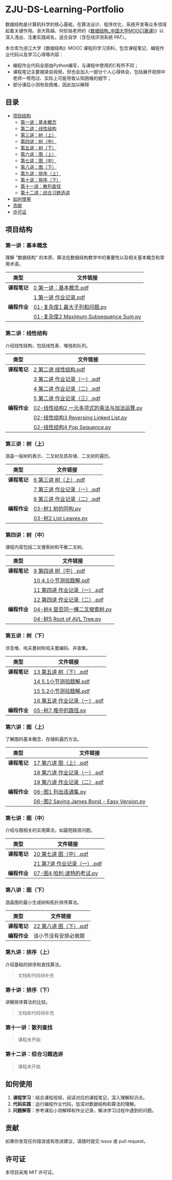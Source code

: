 # ZJU-DS-Learning-Portfolio

数据结构是计算机科学的核心基础，在算法设计、程序优化、系统开发等众多领域起着关键作用。浙大陈越、何钦铭老师的《[数据结构_中国大学MOOC(慕课)](https://www.icourse163.org/learn/ZJU-93001?tid=1473969448#/learn/announce)》以深入浅出、注重实践闻名，适合自学（含在线评测系统 PAT）。

本仓库为浙江大学《数据结构》MOOC 课程的学习资料，包含课程笔记、编程作业代码以及学习心得等内容：

- 编程作业代码全部由Python编写，与课程中使用的C有所不同；
- 课程笔记主要摘录自视频，但也会加入一部分个人心得体会，包括展开视频中老师一带而过、实际上可能导致认知困难的细节；
- 部分课后小测有些困难，因此加以解释

## 目录

- [项目结构](#项目结构)
  - [第一讲：基本概念](#第一讲基本概念)
  - [第二讲：线性结构](#第二讲线性结构)
  - [第三讲：树（上）](#第三讲树上)
  - [第四讲：树（中）](#第四讲树中)
  - [第五讲：树（下）](#第五讲树下)
  - [第六讲：图（上）](#第六讲图上)
  - [第七讲：图（中）](#第七讲图中)
  - [第八讲：图（下）](#第八讲图下)
  - [第九讲：排序（上）](#第九讲排序上)
  - [第十讲：排序（下）](#第十讲排序下)
  - [第十一讲：散列查找](#第十一讲散列查找)
  - [第十二讲：综合习题选讲](#第十二讲综合习题选讲)
- [如何使用](#如何使用)
- [贡献](#贡献)
- [许可证](#许可证)

## 项目结构

### 第一讲：基本概念

理解 "数据结构" 的本质、算法在数据结构教学中的重要性以及相关基本概念和常用术语。

| 类型 | 文件链接 |
| --- | --- |
| **课程笔记** | [0 第一讲：基本概念.pdf](课程笔记+代码解释+部分课后小测解释/0%20第一讲：基本概念.pdf) |
| | [1 第一讲 作业记录.pdf](课程笔记+代码解释+部分课后小测解释/1%20第一讲%20作业记录.pdf) |
| **编程作业** | [01-复杂度1 最大子列和问题.py](编程作业/01-复杂度1%20最大子列和问题.py) |
| | [01-复杂度2 Maximum Subsequence Sum.py](编程作业/01-复杂度2%20Maximum%20Subsequence%20Sum.py) |

### 第二讲：线性结构

介绍线性结构，包括线性表、堆栈和队列。

| 类型 | 文件链接 |
| --- | --- |
| **课程笔记** | [2 第二讲 线性结构.pdf](课程笔记+代码解释+部分课后小测解释/2%20第二讲%20线性结构.pdf) |
| | [3 第二讲 作业记录（一）.pdf](课程笔记+代码解释+部分课后小测解释/3%20第二讲%20作业记录（一）.pdf) |
| | [4 第二讲 作业记录（二）.pdf](课程笔记+代码解释+部分课后小测解释/4%20第二讲%20作业记录（二）.pdf) |
| | [5 第二讲 作业记录（三）.pdf](课程笔记+代码解释+部分课后小测解释/5%20第二讲%20作业记录（三）.pdf) |
| **编程作业** | [02-线性结构2 一元多项式的乘法与加法运算.py](编程作业/02-线性结构2%20一元多项式的乘法与加法运算.py) |
| | [02-线性结构3 Reversing Linked List.py](编程作业/02-线性结构3%20Reversing%20Linked%20List.py) |
| | [02-线性结构4 Pop Sequence.py](编程作业/02-线性结构4%20Pop%20Sequence.py) |

### 第三讲：树（上）

涵盖一般树的表示、二叉树及其存储、二叉树的遍历。

| 类型 | 文件链接 |
| --- | --- |
| **课程笔记** | [6 第三讲 树（上）.pdf](课程笔记+代码解释+部分课后小测解释/6%20第三讲%20树（上）.pdf) |
| | [7 第三讲 作业记录（一）.pdf](课程笔记+代码解释+部分课后小测解释/7%20第三讲%20作业记录（一）.pdf) |
| | [8 第三讲 作业记录（二）.pdf](课程笔记+代码解释+部分课后小测解释/8%20第三讲%20作业记录（二）.pdf) |
| **编程作业** | [03-树1 树的同构.py](编程作业/03-树1%20树的同构.py) |
| | [03-树2 List Leaves.py](编程作业/03-树2%20List%20Leaves.py) |

### 第四讲：树（中）

课程内容包括二叉搜索树和平衡二叉树。

| 类型 | 文件链接 |
| --- | --- |
| **课程笔记** | [9 第四讲 树（中）.pdf](课程笔记+代码解释+部分课后小测解释/9%20第四讲%20树（中）.pdf) |
| | [10 4.1小节测验题解.pdf](课程笔记+代码解释+部分课后小测解释/10%204.1小节测验题解.pdf) |
| | [11 第四讲 作业记录（一）.pdf](课程笔记+代码解释+部分课后小测解释/11%20第四讲%20作业记录（一）.pdf) |
| | [12 第四讲 作业记录（二）.pdf](课程笔记+代码解释+部分课后小测解释/12%20第四讲%20作业记录（二）.pdf) |
| **编程作业** | [04-树4 是否同一棵二叉搜索树.py](编程作业/04-树4%20是否同一棵二叉搜索树.py) |
| | [04-树5 Root of AVL Tree.py](编程作业/04-树5%20Root%20of%20AVL%20Tree.py) |

### 第五讲：树（下）

涉及堆、哈夫曼树和哈夫曼编码、并查集。

| 类型 | 文件链接 |
| --- | --- |
| **课程笔记** | [13 第五讲 树（下）.pdf](课程笔记+代码解释+部分课后小测解释/13%20第五讲%20树（下）.pdf) |
| | [14 5.1小节测验题解.pdf](课程笔记+代码解释+部分课后小测解释/14%205.1小节测验题解.pdf) |
| | [15 5.2小节测验题解.pdf](课程笔记+代码解释+部分课后小测解释/15%205.2小节测验题解.pdf) |
| | [16 第五讲 作业记录（一）.pdf](课程笔记+代码解释+部分课后小测解释/16%20第五讲%20作业记录（一）.pdf) |
| **编程作业** | [05-树7 堆中的路径.py](编程作业/05-树7%20堆中的路径.py) |

### 第六讲：图（上）

了解图的基本概念、存储和遍历方法。

| 类型 | 文件链接 |
| --- | --- |
| **课程笔记** | [17 第六讲 图（上）.pdf](课程笔记+代码解释+部分课后小测解释/17%20第六讲%20图（上）.pdf) |
| | [18 第六讲 作业记录（一）.pdf](课程笔记+代码解释+部分课后小测解释/18%20第六讲%20作业记录（一）.pdf) |
| | [19 第六讲 作业记录（二）.pdf](课程笔记+代码解释+部分课后小测解释/19%20第六讲%20作业记录（二）.pdf) |
| **编程作业** | [06-图1 列出连通集.py](编程作业/06-图1%20列出连通集.py) |
| | [06-图2 Saving James Bond - Easy Version.py](编程作业/06-图2%20Saving%20James%20Bond%20-%20Easy%20Version.py) |

### 第七讲：图（中）

介绍与图相关的实用算法，如最短路径问题。

| 类型 | 文件链接 |
| --- | --- |
| **课程笔记** | [20 第七讲 图（中）.pdf](课程笔记+代码解释+部分课后小测解释/20%20第七讲%20图（中）.pdf) |
| | [21 第7讲 作业记录（一）.pdf](课程笔记+代码解释+部分课后小测解释/21%20第7讲%20作业记录（一）.pdf) |
| **编程作业** | [07-图4 哈利·波特的考试.py](编程作业/07-图4%20哈利·波特的考试.py) |

### 第八讲：图（下）

涵盖图的最小生成树和拓扑排序算法。

| 类型 | 文件链接 |
| --- | --- |
| **课程笔记** | [22 第八讲 图（下）.pdf](课程笔记+代码解释+部分课后小测解释/22%20第八讲%20图（下）.pdf) |
| **编程作业** | 该小节没有安排必做题 |

### 第九讲：排序（上）

介绍基础的排序和查找算法。

> 文档和代码待补充

### 第十讲：排序（下）

讲解排序算法的比较。

> 文档和代码待补充

### 第十一讲：散列查找

> 课程未开始

### 第十二讲：综合习题选讲

> 课程未开始

## 如何使用

1. **课程学习**：结合课程视频，阅读对应的课程笔记，深入理解知识点。
2. **代码实践**：运行编程作业代码，加深对数据结构和算法的理解。
3. **问题解答**：参考课后小测解释和作业记录，解决学习过程中遇到的问题。

## 贡献

如果你发现任何错误或有改进建议，请随时提交 issue 或 pull request。

## 许可证

本项目采用 MIT 许可证。
